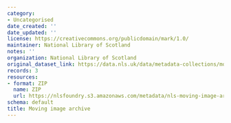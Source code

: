 ```yaml
---
category:
- Uncategorised
date_created: ''
date_updated: ''
license: https://creativecommons.org/publicdomain/mark/1.0/
maintainer: National Library of Scotland
notes: ''
organization: National Library of Scotland
original_dataset_link: https://data.nls.uk/data/metadata-collections/moving-image-archive/
records: 3
resources:
- format: ZIP
  name: ZIP
  url: https://nlsfoundry.s3.amazonaws.com/metadata/nls-moving-image-archive.zip
schema: default
title: Moving image archive
---
```

